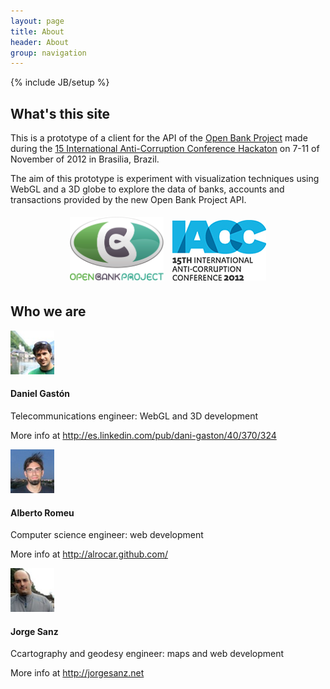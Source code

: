 ```yaml
---
layout: page
title: About 
header: About
group: navigation
---
```

{% include JB/setup %}

## What's this site

This is a prototype of a client for the API of the [Open Bank Project](http://openbankproject.com/) made during the [15 International Anti-Corruption Conference Hackaton](http://15iacc.org/get-involved/iacc-hackathon/) on 7-11 of November of 2012 in Brasilia, Brazil.

The aim of this prototype is experiment with visualization techniques using WebGL and a 3D globe to explore the data of banks, accounts and transactions provided by the new Open Bank Project API.

<div style="text-align:center;">
	<img style="margin:5px;" width="150px" src="/assets/OBP_logo.png">
	<img style="margin:5px;" src="/assets/15iacc.jpg">
</div>

## Who we are

<div class="media">
  <a class="pull-left" href="#">
    <img width="70px" class="media-object" src="/assets/dani.jpg">
  </a>
  <div class="media-body">
    <h4 class="media-heading">Daniel Gastón</h4>
    <p>Telecommunications engineer: WebGL and 3D development</p>
    <p>More info at <a href="http://es.linkedin.com/pub/dani-gaston/40/370/324">http://es.linkedin.com/pub/dani-gaston/40/370/324</a></p>
  </div>
</div>
<div class="media">
  <a class="pull-left" href="#">
    <img width="70px" class="media-object" src="/assets/alberto.jpg">
  </a>
  <div class="media-body">
    <h4 class="media-heading">Alberto Romeu</h4>
    <p>Computer science engineer: web development</p>
    <p>More info at <a href="http://alrocar.github.com/">http://alrocar.github.com/</a></p>
  </div>
</div>
<div class="media">
  <a class="pull-left" href="#">
    <img width="70px" class="media-object" src="/assets/jorge.jpg">
  </a>
  <div class="media-body">
    <h4 class="media-heading">Jorge Sanz</h4>
    <p>Ccartography and geodesy engineer: maps and web development</p>
    <p>More info at <a href="http://jorgesanz.net">http://jorgesanz.net</a></p>
  </div>
</div>